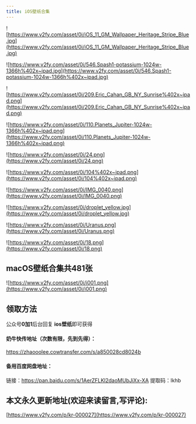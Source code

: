 ```yaml
---
title: iOS壁纸合集
---
```




![https://www.v2fy.com/asset/0i/iOS_11_GM_Wallpaper_Heritage_Stripe_Blue.jpg](https://www.v2fy.com/asset/0i/iOS_11_GM_Wallpaper_Heritage_Stripe_Blue.jpg)



![https://www.v2fy.com/asset/0i/546.Spash1-potassium-1024w-1366h%402x~ipad.jpg](https://www.v2fy.com/asset/0i/546.Spash1-potassium-1024w-1366h%402x~ipad.jpg)


![https://www.v2fy.com/asset/0i/209.Eric_Cahan_GB_NY_Sunrise%402x~ipad.png](https://www.v2fy.com/asset/0i/209.Eric_Cahan_GB_NY_Sunrise%402x~ipad.png)

![https://www.v2fy.com/asset/0i/110.Planets_Jupiter-1024w-1366h%402x~ipad.png](https://www.v2fy.com/asset/0i/110.Planets_Jupiter-1024w-1366h%402x~ipad.png)




![https://www.v2fy.com/asset/0i/24.png](https://www.v2fy.com/asset/0i/24.png)


![https://www.v2fy.com/asset/0i/104%402x~ipad.png](https://www.v2fy.com/asset/0i/104%402x~ipad.png)


![https://www.v2fy.com/asset/0i/IMG_0040.png](https://www.v2fy.com/asset/0i/IMG_0040.png)


![https://www.v2fy.com/asset/0i/droplet_yellow.jpg](https://www.v2fy.com/asset/0i/droplet_yellow.jpg)




![https://www.v2fy.com/asset/0i/Uranus.png](https://www.v2fy.com/asset/0i/Uranus.png)



![https://www.v2fy.com/asset/0i/18.png](https://www.v2fy.com/asset/0i/18.png)



## macOS壁纸合集共481张

![https://www.v2fy.com/asset/0i/i001.png](https://www.v2fy.com/asset/0i/i001.png)



## 领取方法

公众号**0加1**后台回复 **ios壁纸**即可获得


#### 奶牛快传地址（次数有限，先到先得）：


https://zhaooolee.cowtransfer.com/s/a850028cd8024b

#### 备用百度网盘地址：

链接：https://pan.baidu.com/s/1AerZFLKl2daoMUbJiXx-XA 
提取码：lkhb


## 本文永久更新地址(欢迎来读留言,写评论):

[https://www.v2fy.com/p/kr-000027](https://www.v2fy.com/p/kr-000027)
